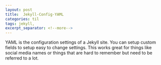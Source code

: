 ```yaml
---
layout: post
title:  Jekyll-Config-YAML
categories: til
tags: jekyll, 
excerpt_separator: <!--more-->
---
```


YAML is the configuration settings of a Jekyll site. You can setup custom fields to setup easy to change settings.<!--more--> This works great for things like social media names or things that are hard to remember but need to be referred to a lot. 
